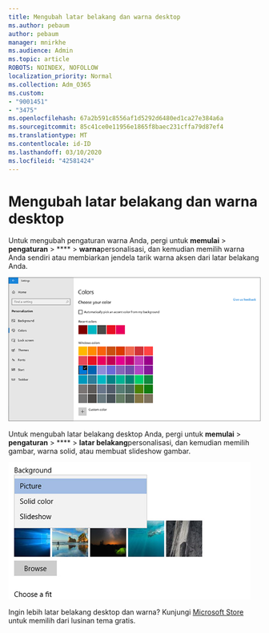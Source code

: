 ```yaml
---
title: Mengubah latar belakang dan warna desktop
ms.author: pebaum
author: pebaum
manager: mnirkhe
ms.audience: Admin
ms.topic: article
ROBOTS: NOINDEX, NOFOLLOW
localization_priority: Normal
ms.collection: Adm_O365
ms.custom:
- "9001451"
- "3475"
ms.openlocfilehash: 67a2b591c8556af1d5292d6480ed1ca27e384a6a
ms.sourcegitcommit: 85c41ce0e11956e1865f8baec231cffa79d87ef4
ms.translationtype: MT
ms.contentlocale: id-ID
ms.lasthandoff: 03/10/2020
ms.locfileid: "42581424"
---
```

# <a name="change-your-desktop-background-and-colors"></a>Mengubah latar belakang dan warna desktop

Untuk mengubah pengaturan warna Anda, pergi untuk **memulai** > **pengaturan** > **** > **warna**personalisasi, dan kemudian memilih warna Anda sendiri atau membiarkan jendela tarik warna aksen dari latar belakang Anda.

![Personalisasi warna Anda di Windows.](media/windows-personalization-colors.png)

Untuk mengubah latar belakang desktop Anda, pergi untuk **memulai** > **pengaturan** > **** > **latar belakang**personalisasi, dan kemudian memilih gambar, warna solid, atau membuat slideshow gambar. 

![Mengubah latar belakang desktop Windows.](media/windows-desktop-background.png)

Ingin lebih latar belakang desktop dan warna? Kunjungi [Microsoft Store](https://www.microsoft.com/store/collections/windowsthemes) untuk memilih dari lusinan tema gratis.

